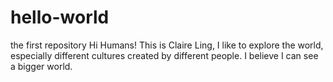 # hello-world
the first repository
Hi Humans!
This is Claire Ling, I like to explore the world, especially different cultures created by different people.
I believe I can see a bigger world.
